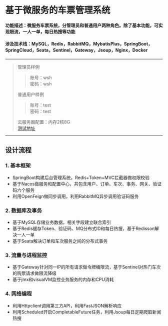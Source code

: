 # 基于微服务的车票管理系统
#### 功能描述：微服务车票系统，分管理员和普通用户两种角色。除了基本功能，可实现限流，一人一单，每日热搜等功能  
#### 涉及技术栈：MySQL，Redis，RabbitMQ，MybatisPlus，SpringBoot，SpringCloud，Seata，Sentinel，Gateway，Jsoup，Nginx，Docker  
***
>管理员样例
>> 账号：wsh  
>> 密码：wsh
>> 
>普通用户样例  
>> 账号：test  
>> 密码：test
>> 
>云服务器配置：内存2核8G  
>[测试地址](http://123.207.210.137/)    
***
## 设计流程
### 1. 基本框架
+ SpringBoot构建后台管理系统，Redis+Token+MVC拦截器做权限校验
+ 基于Nacos做服务和配置中心，共包含用户、订单、车次、事务、网关、验证码六个服务
+ 利用OpenFeign做同步调用，利用RabbitMQ异步调用验证码服务
### 2. 数据库及事务
+ 基于MySQL存储业务数据，相关字段建立联合索引
+ 基于Redis缓存Token、验证码、MQ分布式ID和每日热搜，基于Redisson解决一人一单
+ 基于Seata解决订单和车次服务之间的分布式事务
### 3. 流量与进程监控
+ 基于Gateway针对同一IP的所有请求做令牌桶限流，基于Sentinel对热门车次的购票请求做限流降级
+ 基于jmx和visualVM监控业务服务的内存和CPU消耗
### 4. 网络编程
+ 利用Httpclient调用第三方API，利用FastJSON解析响应
+ 利用Scheduled开启CompletableFuture任务，利用Jsoup每日定期爬取新闻热搜
